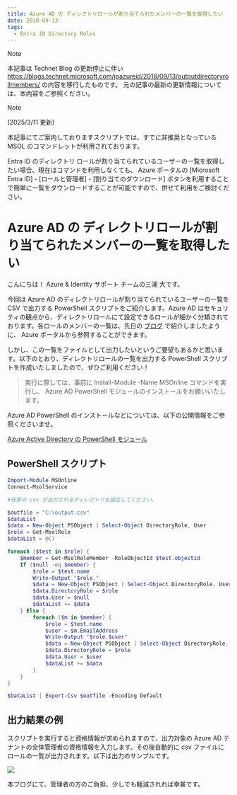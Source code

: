 ```yaml
---
title: Azure AD の ディレクトリロールが割り当てられたメンバーの一覧を取得したい
date: 2018-09-13
tags:
  - Entra ID Directory Roles
---
```


> [!NOTE]
> 本記事は Technet Blog の更新停止に伴い https://blogs.technet.microsoft.com/jpazureid/2018/09/13/outputdirectoryrollmembers/ の内容を移行したものです。
> 元の記事の最新の更新情報については、本内容をご参照ください。

> [!NOTE]
>
> (2025/3/11 更新)
>
> 本記事にてご案内しておりますスクリプトでは、すでに非推奨となっている MSOL のコマンドレットが利用されております。
> 
> Entra ID のディレクトリ ロールが割り当てられているユーザーの一覧を取得したい場合、現在はコマンドを利用しなくても、 Azure ポータルの [Microsoft Entra ID] - [ロールと管理者] - [割り当てのダウンロード] ボタンを利用することで簡単に一覧をダウンロードすることが可能ですので、併せて利用をご検討ください。


# Azure AD の ディレクトリロールが割り当てられたメンバーの一覧を取得したい

こんにちは！ Azure & Identity サポート チームの三浦 大です。

今回は Azure AD のディレクトリロールが割り当てられているユーザーの一覧を CSV で出力する PowerShell スクリプトをご紹介します。Azure AD はセキュリティの観点から、ディレクトリロールにて設定できるロールが細かく分類されております。各ロールのメンバーの一覧は、先日の [ブログ](./roles-and-administrators.md) で紹介しましたように、 Azure ポータルから参照することができます。

しかし、この一覧をファイルとして出力したいというご要望もあるかと思います。以下のとおり、ディレクトリロールの一覧を出力する PowerShell スクリプトを作成いたしましたので、ぜひご利用ください！

> 実行に際しては、事前に Install-Module -Name MSOnline コマンドを実行し、 Azure AD PowerShell モジュールのインストールをお願いいたします。

Azure AD PowerShell のインストールなどについては、以下の公開情報をご参照くださいませ。

[Azure Active Directory の PowerShell モジュール](./powershell-module.md)

## PowerShell スクリプト

```powershell
Import-Module MSOnline
Connect-MsolService

#任意の csv が出力されるディレクトリを設定してください。

$outfile = "C:\output.csv"
$dataList
$data = New-Object PSObject | Select-Object DirectoryRole, User
$role = Get-MsolRole
$dataList = @()

foreach ($test in $role) {
    $member = Get-MsolRoleMember -RoleObjectId $test.objectid
    If ($null -eq $member) {
        $role = $test.name
        Write-Output "$role,"
        $data = New-Object PSObject | Select-Object DirectoryRole, User
        $data.DirectoryRole = $role
        $data.User = $null
        $dataList += $data
    } Else {
        foreach ($m in $member) {
            $role = $test.name
            $user = $m.EmailAddress
            Write-Output "$role,$user"
            $data = New-Object PSObject | Select-Object DirectoryRole, User
            $data.DirectoryRole = $role
            $data.User = $user
            $dataList += $data
        }
    }
}

$DataList | Export-Csv $outfile -Encoding Default
```

## 出力結果の例

スクリプトを実行すると資格情報が求められますので、出力対象の Azure AD テナントの全体管理者の資格情報を入力します。その後自動的に csv ファイルにロールの一覧が出力されます。以下は出力のサンプルです。

![](./output-directory-roll-members/output-directory-roll-member011.png)

本ブログにて、管理者の方のご負担、少しでも軽減されれば幸甚です。

